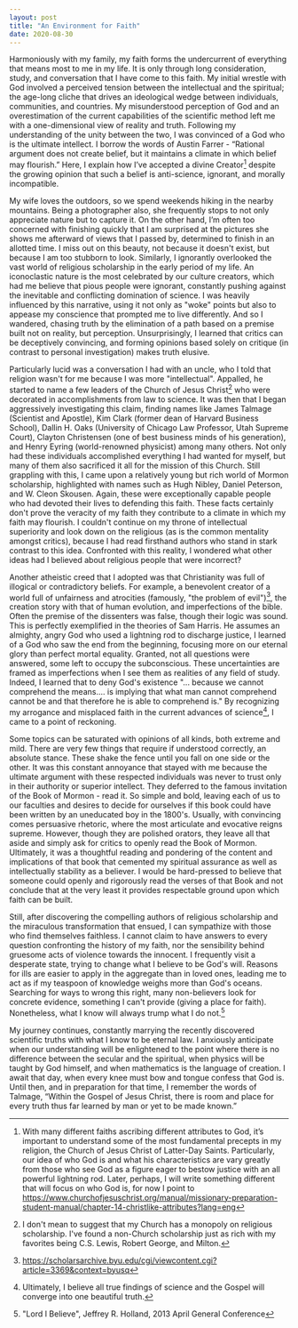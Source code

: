 ```yaml
---
layout: post
title: "An Environment for Faith"
date: 2020-08-30
---
```


Harmoniously with my family, my faith forms the undercurrent of everything that means most to me in my life. It is only through long consideration, study, and conversation that I have come to this faith. My initial wrestle with God involved a perceived tension between the intellectual and the spiritual; the age-long cliche that drives an ideological wedge between individuals, communities, and countries. My misunderstood perception of God and an overestimation of the current capabilities of the scientific method left me with a one-dimensional view of reality and truth. Following my understanding of the unity between the two, I was convinced of a God who is the ultimate intellect. I borrow the words of Austin Farrer - “Rational argument does not create belief, but it maintains a climate in which belief may flourish.” Here, I explain how I’ve accepted a divine Creator[^1] despite the growing opinion that such a belief is anti-science, ignorant, and morally incompatible.



My wife loves the outdoors, so we spend weekends hiking in the nearby mountains. Being a photographer also, she frequently stops to not only appreciate nature but to capture it. On the other hand, I’m often too concerned with finishing quickly that I am surprised at the pictures she shows me afterward of views that I passed by, determined to finish in an allotted time. I miss out on this beauty, not because it doesn't exist, but because I am too stubborn to look. Similarly, I ignorantly overlooked the vast world of religious scholarship in the early period of my life. An iconoclastic nature is the most celebrated by our culture creators, which had me believe that pious people were ignorant, constantly pushing against the inevitable and conflicting domination of science. I was heavily influenced by this narrative, using it not only as "woke" points but also to appease my conscience that prompted me to live differently. And so I wandered, chasing truth by the elimination of a path based on a premise built not on reality, but perception. Unsurprisingly, I learned that critics can be deceptively convincing, and forming opinions based solely on critique (in contrast to personal investigation) makes truth elusive.  



Particularly lucid was a conversation I had with an uncle, who I told that religion wasn't for me because I was more "intellectual". Appalled, he started to name a few leaders of the Church of Jesus Christ[^2] who were decorated in accomplishments from law to science. It was then that I began aggressively investigating this claim, finding names like James Talmage (Scientist and Apostle), Kim Clark (former dean of Harvard Business School), Dallin H. Oaks (University of Chicago Law Professor, Utah Supreme Court), Clayton Christensen (one of best business minds of his generation), and Henry Eyring (world-renowned physicist) among many others. Not only had these individuals accomplished everything I had wanted for myself, but many of them also sacrificed it all for the mission of this Church. Still grappling with this, I came upon a relatively young but rich world of Mormon scholarship, highlighted with names such as Hugh Nibley, Daniel Peterson, and W. Cleon Skousen. Again, these were exceptionally capable people who had devoted their lives to defending this faith. These facts certainly don't prove the veracity of my faith they contribute to a climate in which my faith may flourish. I couldn't continue on my throne of intellectual superiority and look down on the religious (as is the common mentality amongst critics), because I had read firsthand authors who stand in stark contrast to this idea. Confronted with this reality, I wondered what other ideas had I believed about religious people that were incorrect?



Another atheistic creed that I adopted was that Christianity was full of illogical or contradictory beliefs. For example, a benevolent creator of a world full of unfairness and atrocities (famously, "the problem of evil")[^3], the creation story with that of human evolution, and imperfections of the bible. Often the premise of the dissenters was false, though their logic was sound. This is perfectly exemplified in the theories of Sam Harris. He assumes an almighty, angry God who used a lightning rod to discharge justice, I learned of a God who saw the end from the beginning, focusing more on our eternal glory than perfect mortal equality. Granted, not all questions were answered, some left to occupy the subconscious. These uncertainties are framed as imperfections when I see them as realities of any field of study. Indeed, I learned that to deny God's existence "... because we cannot comprehend the means.... is implying that what man cannot comprehend cannot be and that therefore he is able to comprehend is." By recognizing my arrogance and misplaced faith in the current advances of science[^4], I came to a point of reckoning.



Some topics can be saturated with opinions of all kinds, both extreme and mild. There are very few things that require if understood correctly, an absolute stance. These shake the fence until you fall on one side or the other.  It was this constant annoyance that stayed with me because the ultimate argument with these respected individuals was never to trust only in their authority or superior intellect. They deferred to the famous invitation of the Book of Mormon - read it. So simple and bold, leaving each of us to our faculties and desires to decide for ourselves if this book could have been written by an uneducated boy in the 1800's. Usually, with convincing comes persuasive rhetoric, where the most articulate and evocative reigns supreme. However, though they are polished orators, they leave all that aside and simply ask for critics to openly read the Book of Mormon. Ultimately, it was a thoughtful reading and pondering of the content and implications of that book that cemented my spiritual assurance as well as intellectually stability as a believer. I would be hard-pressed to believe that someone could openly and rigorously read the verses of that Book and not conclude that at the very least it provides respectable ground upon which faith can be built.



Still, after discovering the compelling authors of religious scholarship and the miraculous transformation that ensued, I can sympathize with those who find themselves faithless. I cannot claim to have answers to every question confronting the history of my faith, nor the sensibility behind gruesome acts of violence towards the innocent. I frequently visit a desperate state, trying to change what I believe to be God's will. Reasons for ills are easier to apply in the aggregate than in loved ones, leading me to act as if my teaspoon of knowledge weighs more than God's oceans. Searching for ways to wrong this right, many non-believers look for concrete evidence, something I can't provide (giving a place for faith). Nonetheless, what I know will always trump what I do not.[^5]



My journey continues, constantly marrying the recently discovered scientific truths with what I know to be eternal law.  I anxiously anticipate when our understanding will be enlightened to the point where there is no difference between the secular and the spiritual, when physics will be taught by God himself, and when mathematics is the language of creation.  I await that day, when every knee must bow and tongue confess that God is.  Until then, and in preparation for that time, I remember the words of Talmage, “Within the Gospel of Jesus Christ, there is room and place for every truth thus far learned by man or yet to be made known.”




[^1]: With many different faiths ascribing different attributes to God, it’s important to understand some of the most fundamental precepts in my religion, the Church of Jesus Christ of Latter-Day Saints. Particularly, our idea of who God is and what his characteristics are vary greatly from those who see God as a figure eager to bestow justice with an all powerful lightning rod.  Later, perhaps, I will write something different that will focus on who God is, for now I point to https://www.churchofjesuschrist.org/manual/missionary-preparation-student-manual/chapter-14-christlike-attributes?lang=eng

[^2]: I don't mean to suggest that my Church has a monopoly on religious scholarship. I've found a non-Church scholarship just as rich with my favorites being C.S. Lewis, Robert George, and Milton.

[^3]: https://scholarsarchive.byu.edu/cgi/viewcontent.cgi?article=3369&context=byusq

[^4]: Ultimately, I believe all true findings of science and the Gospel will converge into one beautiful truth.

[^5]: "Lord I Believe", Jeffrey R. Holland, 2013 April General Conference
